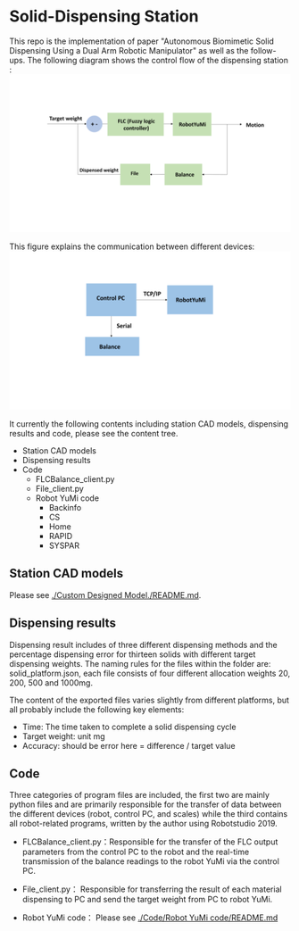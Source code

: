 #  Solid-Dispensing Station

This repo is the implementation of paper "Autonomous Biomimetic Solid Dispensing Using a Dual Arm Robotic Manipulator" as well as the follow-ups. The following diagram shows the control flow of the dispensing station :
![readme1.png](https://github.com/fourteenjiang/Solid-dispensing/blob/main/readme1.png)

This figure explains the communication between different devices:
![readme2.png](https://github.com/fourteenjiang/Solid-dispensing/blob/main/readme2.png)


It currently the following contents including station CAD models, dispensing results and code, please see the content tree. 

- Station CAD models
- Dispensing results
- Code
  - FLCBalance_client.py
  - File_client.py
  - Robot YuMi code
    - Backinfo
    - CS
    - Home
    - RAPID
    - SYSPAR




## Station CAD models


Please see  [./Custom Designed Model./README.md](https://github.com/fourteenjiang/Solid-dispensing/blob/main/Station%20CAD%20models/README.md).

## Dispensing results

Dispensing result includes of three different dispensing methods and the percentage dispensing error for thirteen solids with different target dispensing weights. The naming rules for the files within the folder are: solid_platform.json, each file consists of four different allocation weights 20, 200, 500 and 1000mg. 

The content of the exported files varies slightly from different platforms, but all probably include the following key elements:

 - Time: The time taken to complete a solid dispensing cycle
 - Target weight: unit mg
 - Accuracy: should be error here = difference / target value

## Code 

Three categories of program files are included, the first two are mainly python files and are primarily responsible for the transfer of data between the different devices (robot, control PC, and scales) while the third contains all robot-related programs, written by the author using Robotstudio 2019.

  - FLCBalance_client.py：Responsible for the transfer of the FLC output parameters from the control PC to the robot and the real-time transmission of the balance readings to the robot YuMi via the control PC.

  - File_client.py： Responsible for transferring the result of each material dispensing to PC and send the target weight from PC to robot YuMi.

  - Robot YuMi code： Please see [./Code/Robot YuMi code/README.md](https://github.com/fourteenjiang/Solid-dispensing/blob/172dcfe219b5fe842aeb9c061d4efa964f9e0266/Code/Robot%20YuMi%20code/README.md)



